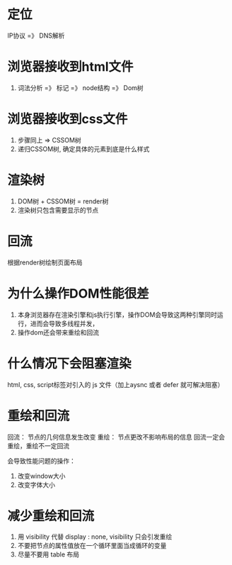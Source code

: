 # 定位
IP协议  =》  DNS解析  




# 浏览器接收到html文件
1. 词法分析  =》  标记  =》   node结构   =》  Dom树


# 浏览器接收到css文件
1. 步骤同上  =>  CSSOM树
2. 递归CSSOM树, 确定具体的元素到底是什么样式


# 渲染树
1. DOM树 + CSSOM树 = render树
2. 渲染树只包含需要显示的节点


# 回流
根据render树绘制页面布局

# 为什么操作DOM性能很差
1. 本身浏览器存在渲染引擎和js执行引擎，操作DOM会导致这两种引擎同时运行，进而会导致多线程并发，
2. 操作dom还会带来重绘和回流


# 什么情况下会阻塞渲染
html, css, 
script标签对引入的 js 文件（加上aysnc 或者 defer 就可解决阻塞）

# 重绘和回流
回流： 节点的几何信息发生改变
重绘： 节点更改不影响布局的信息
回流一定会重绘，重绘不一定回流

会导致性能问题的操作：
1. 改变window大小
2. 改变字体大小


# 减少重绘和回流
1. 用 visibility 代替 display : none, visibility 只会引发重绘
2. 不要把节点的属性值放在一个循环里面当成循环的变量
3. 尽量不要用 table 布局
